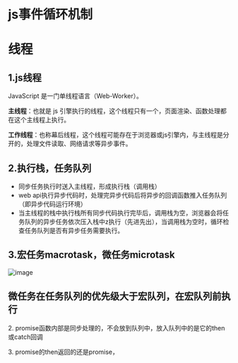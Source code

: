 # js事件循环机制

# 线程

## 1.js线程

JavaScript 是一门单线程语言（Web-Worker）。

**主线程**：也就是 js 引擎执行的线程，这个线程只有一个，页面渲染、函数处理都在这个主线程上执行。

**工作线程**：也称幕后线程，这个线程可能存在于浏览器或js引擎内，与主线程是分开的，处理文件读取、网络请求等异步事件。

## 2.执行栈，任务队列

- 同步任务执行时送入主线程，形成执行栈（调用栈）
- web api执行异步代码时，处理完异步代码后将异步的回调函数推入任务队列（即异步代码运行环境）
- 当主线程的栈中执行栈所有同步代码执行完毕后，调用栈为空，浏览器会将任务队列的异步任务依次压入栈中z执行（先进先出），当调用栈为空时，循环检查任务队列是否有异步任务需要执行。

## 3.宏任务macrotask，微任务microtask

![image](LsLXfcBrmTJ_R-ZIsLLxRoQfCiTrzGW1Hxpw5_ZvbEk.png)

## 微任务在任务队列的优先级大于宏队列，在宏队列前执行

2\. promise函数内部是同步处理的，不会放到队列中，放入队列中的是它的then或catch回调

3\. promise的then返回的还是promise，

## 
